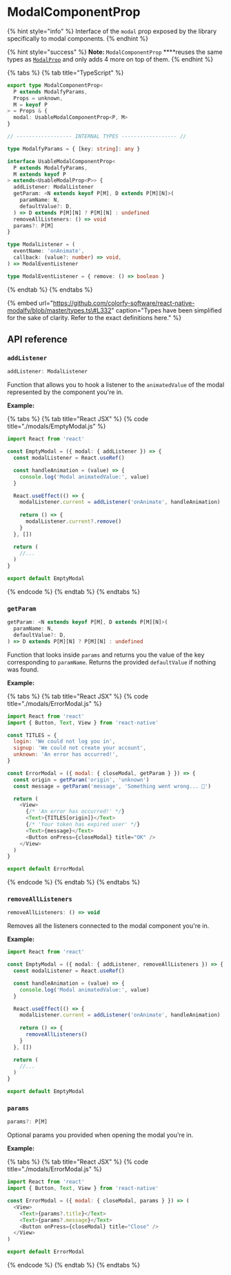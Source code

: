 # ModalComponentProp

{% hint style="info" %}
Interface of the `modal` prop exposed by the library specifically to modal components.
{% endhint %}

{% hint style="success" %}
**Note:** `ModalComponentProp` ****reuses the same types as [`ModalProp`](modalprop.md) and only adds 4 more on top of them.
{% endhint %}

{% tabs %}
{% tab title="TypeScript" %}
```typescript
export type ModalComponentProp<
  P extends ModalfyParams,
  Props = unknown,
  M = keyof P
> = Props & {
  modal: UsableModalComponentProp<P, M>
}

// ------------------ INTERNAL TYPES ------------------ //

type ModalfyParams = { [key: string]: any }

interface UsableModalComponentProp<
  P extends ModalfyParams,
  M extends keyof P
> extends<UsableModalProp<P>> {
  addListener: ModalListener
  getParam: <N extends keyof P[M], D extends P[M][N]>(
    paramName: N,
    defaultValue?: D,
  ) => D extends P[M][N] ? P[M][N] : undefined
  removeAllListeners: () => void
  params?: P[M]
}

type ModalListener = (
  eventName: 'onAnimate',
  callback: (value?: number) => void,
) => ModalEventListener

type ModalEventListener = { remove: () => boolean }
```
{% endtab %}
{% endtabs %}

{% embed url="https://github.com/colorfy-software/react-native-modalfy/blob/master/types.ts\#L332" caption="Types have been simplified for the sake of clarity. Refer to the exact definitions here." %}

## API reference

### `addListener` 

```typescript
addListener: ModalListener
```

Function that allows you to hook a listener to the `animatedValue` of the modal represented by the component you're in.

**Example:** 

{% tabs %}
{% tab title="React JSX" %}
{% code title="./modals/EmptyModal.js" %}
```typescript
import React from 'react'

const EmptyModal = ({ modal: { addListener }) => {
  const modalListener = React.useRef()

  const handleAnimation = (value) => {
    console.log('Modal animatedValue:', value)
  }

  React.useEffect(() => {
    modalListener.current = addListener('onAnimate', handleAnimation)
    
    return () => {
      modalListener.current?.remove()
    }
  }, [])

  return (
    //...
  )
}

export default EmptyModal
```
{% endcode %}
{% endtab %}
{% endtabs %}

### `getParam` 

```typescript
getParam: <N extends keyof P[M], D extends P[M][N]>(
  paramName: N,
  defaultValue?: D,
) => D extends P[M][N] ? P[M][N] : undefined
```

Function that looks inside `params` and returns you the value of the key corresponding to `paramName`. Returns the provided `defaultValue` if nothing was found.

**Example:** 

{% tabs %}
{% tab title="React JSX" %}
{% code title="./modals/ErrorModal.js" %}
```javascript
import React from 'react'
import { Button, Text, View } from 'react-native'

const TITLES = {
  login: 'We could not log you in',
  signup: 'We could not create your account',
  unknown: 'An error has occurred!',
}

const ErrorModal = ({ modal: { closeModal, getParam } }) => {
  const origin = getParam('origin', 'unknown')
  const message = getParam('message', 'Something went wrong... 🤔')

  return (
    <View>
      {/* 'An error has occurred!' */}
      <Text>{TITLES[origin]}</Text>
      {/* 'Your token has expired user' */}
      <Text>{message}</Text>
      <Button onPress={closeModal} title="OK" />
    </View>
  )
}

export default ErrorModal
```
{% endcode %}
{% endtab %}
{% endtabs %}

### `removeAllListeners` 

```javascript
removeAllListeners: () => void
```

Removes all the listeners connected to the modal component you're in.

**Example:** 

```typescript
import React from 'react'

const EmptyModal = ({ modal: { addListener, removeAllListeners }) => {
  const modalListener = React.useRef()

  const handleAnimation = (value) => {
    console.log('Modal animatedValue:', value)
  }

  React.useEffect(() => {
    modalListener.current = addListener('onAnimate', handleAnimation)
    
    return () => {
      removeAllListeners()
    }
  }, [])

  return (
    //...
  )
}

export default EmptyModal
```

### `params` 

```javascript
params?: P[M]
```

Optional params you provided when opening the modal you're in.

**Example:**

{% tabs %}
{% tab title="React JSX" %}
{% code title="./modals/ErrorModal.js" %}
```javascript
import React from 'react'
import { Button, Text, View } from 'react-native'

const ErrorModal = ({ modal: { closeModal, params } }) => (
  <View>
    <Text>{params?.title}</Text>
    <Text>{params?.message}</Text>
    <Button onPress={closeModal} title="Close" />
  </View>
)

export default ErrorModal
```
{% endcode %}
{% endtab %}
{% endtabs %}


